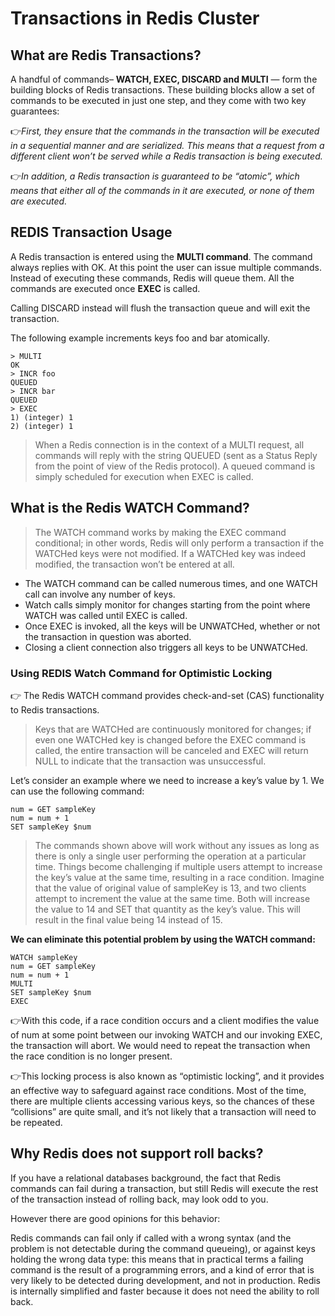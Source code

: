 # Transactions in Redis Cluster
## What are Redis Transactions?
A handful of commands– **WATCH, EXEC, DISCARD and MULTI** — form the building blocks of Redis transactions. 
These building blocks allow a set of commands to be executed in just one step, and 
they come with two key guarantees:

👉*First, they ensure that the commands in the transaction will be executed in a sequential manner and are serialized. 
This means that a request from a different client won’t be served while a Redis transaction is being executed.*

👉*In addition, a Redis transaction is guaranteed to be “atomic”, which means that either all of the commands in it are executed, or none of them are executed.*

## REDIS Transaction Usage
A Redis transaction is entered using the **MULTI command**. 
The command always replies with OK. At this point the user can issue multiple commands. Instead of executing these commands, Redis will queue them. 
All the commands are executed once **EXEC** is called.

Calling DISCARD instead will flush the transaction queue and will exit the transaction.

The following example increments keys foo and bar atomically.

```redis
> MULTI
OK
> INCR foo
QUEUED
> INCR bar
QUEUED
> EXEC
1) (integer) 1
2) (integer) 1
```

>When a Redis connection is in the context of a MULTI request, all commands will reply with the string QUEUED (sent as a Status Reply from the point of view of the Redis protocol). A queued command is simply scheduled for execution when EXEC is called.

## What is the Redis WATCH Command?
>The WATCH command works by making the EXEC command conditional; in other words, 
>Redis will only perform a transaction if the WATCHed keys were not modified. If a WATCHed key was indeed modified, the transaction won’t be entered at all.

- The WATCH command can be called numerous times, and one WATCH call can involve any number of keys. 
- Watch calls simply monitor for changes starting from the point where WATCH was called until EXEC is called. 
- Once EXEC is invoked, all the keys will be UNWATCHed, whether or not the transaction in question was aborted.
- Closing a client connection also triggers all keys to be UNWATCHed.

### Using REDIS Watch Command for Optimistic Locking
👉 The Redis WATCH command provides check-and-set (CAS) functionality to Redis transactions. 
>Keys that are WATCHed are continuously monitored for changes; if even one WATCHed key is changed before the EXEC command is called, the entire transaction will be canceled and EXEC will return NULL to indicate that the transaction was unsuccessful.

Let’s consider an example where we need to increase a key’s value by 1. We can use the following command:

```redis
num = GET sampleKey
num = num + 1
SET sampleKey $num
```

>The commands shown above will work without any issues as long as there is only a single user performing the operation at a particular time. Things become challenging if multiple users attempt to increase the key’s value at the same time, resulting in a race condition. Imagine that the value of original value of sampleKey is 13, and two clients attempt to increment the value at the same time. Both will increase the value to 14 and SET that quantity as the key’s value. This will result in the final value being 14 instead of 15.

**We can eliminate this potential problem by using the WATCH command:**

```redis
WATCH sampleKey
num = GET sampleKey
num = num + 1
MULTI
SET sampleKey $num
EXEC
```

👉With this code, if a race condition occurs and a client modifies the value of num at some point between our invoking WATCH and our invoking EXEC, the transaction will abort. We would need to repeat the transaction when the race condition is no longer present.

👉This locking process is also known as “optimistic locking”, and it provides an effective way to safeguard against race conditions. Most of the time, there are multiple clients accessing various keys, so the chances of these “collisions” are quite small, and it’s not likely that a transaction will need to be repeated.

## Why Redis does not support roll backs?
If you have a relational databases background, the fact that Redis commands can fail during a transaction, but still Redis will execute the rest of the transaction instead of rolling back, may look odd to you.

However there are good opinions for this behavior:

Redis commands can fail only if called with a wrong syntax (and the problem is not detectable during the command queueing), or against keys holding the wrong data type: this means that in practical terms a failing command is the result of a programming errors, and a kind of error that is very likely to be detected during development, and not in production.
Redis is internally simplified and faster because it does not need the ability to roll back.

